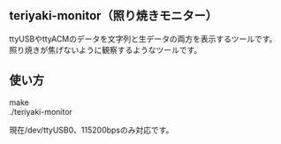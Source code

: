 ## teriyaki-monitor（照り焼きモニター）
ttyUSBやttyACMのデータを文字列と生データの両方を表示するツールです。　照り焼きが焦げないように観察するようなツールです。

## 使い方

make  
./teriyaki-monitor  
  
現在/dev/ttyUSB0、115200bpsのみ対応です。